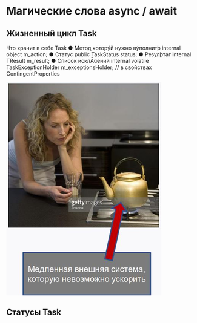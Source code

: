 # Магические слова async / await

## Жизненный цикл Task


Что хранит в себе Task
● Метод которýй нужно вýполнитþ internal object m_action;
● Статус public TaskStatus status;
● Резулþтат internal TResult m_result;
● Список исклĀùений internal volatile TaskExceptionHolder m_exceptionsHolder; // в свойствах ContingentProperties


![img](https://github.com/IlyaGall/C-/blob/main/36%20%D0%90%D1%81%D0%B8%D0%BD%D1%85%D1%80%D0%BE%D0%BD%D0%BD%D1%8B%D0%B5%20%D0%BE%D0%BF%D0%B5%D1%80%D0%B0%D1%86%D0%B8%D0%B8/IMG/1.JPG)

## Статусы Task


